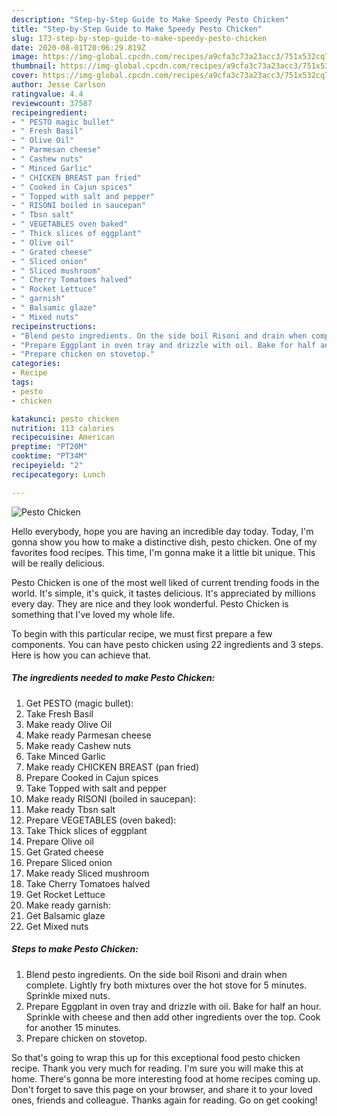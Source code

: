 ```yaml
---
description: "Step-by-Step Guide to Make Speedy Pesto Chicken"
title: "Step-by-Step Guide to Make Speedy Pesto Chicken"
slug: 173-step-by-step-guide-to-make-speedy-pesto-chicken
date: 2020-08-01T20:06:29.819Z
image: https://img-global.cpcdn.com/recipes/a9cfa3c73a23acc3/751x532cq70/pesto-chicken-recipe-main-photo.jpg
thumbnail: https://img-global.cpcdn.com/recipes/a9cfa3c73a23acc3/751x532cq70/pesto-chicken-recipe-main-photo.jpg
cover: https://img-global.cpcdn.com/recipes/a9cfa3c73a23acc3/751x532cq70/pesto-chicken-recipe-main-photo.jpg
author: Jesse Carlson
ratingvalue: 4.4
reviewcount: 37587
recipeingredient:
- " PESTO magic bullet"
- " Fresh Basil"
- " Olive Oil"
- " Parmesan cheese"
- " Cashew nuts"
- " Minced Garlic"
- " CHICKEN BREAST pan fried"
- " Cooked in Cajun spices"
- " Topped with salt and pepper"
- " RISONI boiled in saucepan"
- " Tbsn salt"
- " VEGETABLES oven baked"
- " Thick slices of eggplant"
- " Olive oil"
- " Grated cheese"
- " Sliced onion"
- " Sliced mushroom"
- " Cherry Tomatoes halved"
- " Rocket Lettuce"
- " garnish"
- " Balsamic glaze"
- " Mixed nuts"
recipeinstructions:
- "Blend pesto ingredients. On the side boil Risoni and drain when complete. Lightly fry both mixtures over the hot stove for 5 minutes. Sprinkle mixed nuts."
- "Prepare Eggplant in oven tray and drizzle with oil. Bake for half an hour. Sprinkle with cheese and then add other ingredients over the top. Cook for another 15 minutes."
- "Prepare chicken on stovetop."
categories:
- Recipe
tags:
- pesto
- chicken

katakunci: pesto chicken 
nutrition: 113 calories
recipecuisine: American
preptime: "PT20M"
cooktime: "PT34M"
recipeyield: "2"
recipecategory: Lunch

---
```



![Pesto Chicken](https://img-global.cpcdn.com/recipes/a9cfa3c73a23acc3/751x532cq70/pesto-chicken-recipe-main-photo.jpg)

Hello everybody, hope you are having an incredible day today. Today, I'm gonna show you how to make a distinctive dish, pesto chicken. One of my favorites food recipes. This time, I'm gonna make it a little bit unique. This will be really delicious.

Pesto Chicken is one of the most well liked of current trending foods in the world. It's simple, it's quick, it tastes delicious. It's appreciated by millions every day. They are nice and they look wonderful. Pesto Chicken is something that I've loved my whole life.




To begin with this particular recipe, we must first prepare a few components. You can have pesto chicken using 22 ingredients and 3 steps. Here is how you can achieve that.

<!--inarticleads1-->

##### The ingredients needed to make Pesto Chicken:

1. Get  PESTO (magic bullet):
1. Take  Fresh Basil
1. Make ready  Olive Oil
1. Make ready  Parmesan cheese
1. Make ready  Cashew nuts
1. Take  Minced Garlic
1. Make ready  CHICKEN BREAST (pan fried)
1. Prepare  Cooked in Cajun spices
1. Take  Topped with salt and pepper
1. Make ready  RISONI (boiled in saucepan):
1. Make ready  Tbsn salt
1. Prepare  VEGETABLES (oven baked):
1. Take  Thick slices of eggplant
1. Prepare  Olive oil
1. Get  Grated cheese
1. Prepare  Sliced onion
1. Make ready  Sliced mushroom
1. Take  Cherry Tomatoes halved
1. Get  Rocket Lettuce
1. Make ready  garnish:
1. Get  Balsamic glaze
1. Get  Mixed nuts




<!--inarticleads2-->

##### Steps to make Pesto Chicken:

1. Blend pesto ingredients. On the side boil Risoni and drain when complete. Lightly fry both mixtures over the hot stove for 5 minutes. Sprinkle mixed nuts.
1. Prepare Eggplant in oven tray and drizzle with oil. Bake for half an hour. Sprinkle with cheese and then add other ingredients over the top. Cook for another 15 minutes.
1. Prepare chicken on stovetop.




So that's going to wrap this up for this exceptional food pesto chicken recipe. Thank you very much for reading. I'm sure you will make this at home. There's gonna be more interesting food at home recipes coming up. Don't forget to save this page on your browser, and share it to your loved ones, friends and colleague. Thanks again for reading. Go on get cooking!
